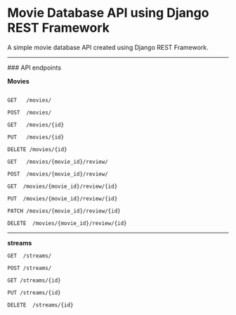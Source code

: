 # Movie Database API using Django REST Framework
A simple movie database API created using Django REST Framework.
<hr>
### API endpoints


<b>Movies</b>
```

GET   /movies​/

POST  /movies​/

GET   /movies​/{id}

PUT   ​/movies​/{id}

DELETE /movies​/{id}

GET   ​/movies​/{movie_id}​/review​/

POST  ​/movies​/{movie_id}​/review​/

GET  /movies​/{movie_id}​/review​/{id}

PUT  ​/movies​/{movie_id}​/review​/{id}

PATCH /movies​/{movie_id}​/review​/{id}

DELETE  /movies​/{movie_id}​/review​/{id}

```

<hr>
<b>streams</b>

```
GET  /streams​/

POST /streams​/

GET /streams​/{id}

PUT ​/streams​/{id}

DELETE  ​/streams​/{id}

```
